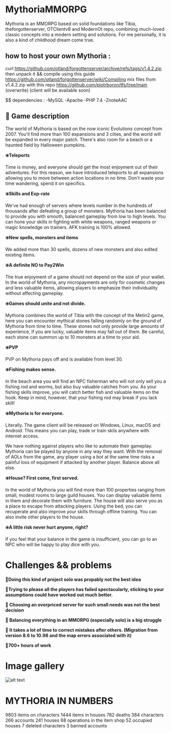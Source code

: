 
# MythoriaMMORPG

Mythoria is an MMORPG based on solid foundations like Tibia, theforgottenserver, OTClientv8 and ModernOt repo, combining much-loved classic concepts into a modern setting and solutions. For me personally, it is also a kind of childhood dream come true.

## how to host your own Mythoria :
curl https://github.com/otland/forgottenserver/archive/refs/tags/v1.4.2.zip
then unpack it && 
compile using this guide https://github.com/otland/forgottenserver/wiki/Compiling
mix files from v1.4.2.zip with this repo https://github.com/piotrboron/tfs/tree/main (overwrite)
(client will be available soon)

$$ dependencies : 
-MySQL -Apache -PHP 7.4 -ZnoteAAC


## 🚀 Game description

The world of Mythoria is based on the now iconic Evolutions concept from 2007. You'll find more than 100 expansions and 3 cities, and the world will be expanded in every major patch. There's also room for a beach or a haunted field by Halloween pumpkins.

**❇️Teleports**

Time is money, and everyone should get the most enjoyment out of their adventures. For this reason, we have introduced teleports to all expansions allowing you to move between action locations in no time. Don't waste your time wandering, spend it on specifics.

**❇️Skills and Exp-rate**

We've had enough of servers where levels number in the hundreds of thousands after defeating a group of monsters. Mythoria has been balanced to provide you with smooth, balanced gameplay from low to high levels. You can hone your skills in fighting with white weapons, ranged weapons or magic knowledge on trainers. AFK training is 100% allowed.

**❇️New spells, monsters and items**

We added more than 30 spells, dozens of new monsters and also edited existing items.

**❇️A definite NO to Pay2Win**

The true enjoyment of a game should not depend on the size of your wallet. In the world of Mythoria, any micropayments are only for cosmetic changes and less valuable items, allowing players to emphasize their individuality without affecting gameplay.

**❇️Games should unite and not divide.**

Mythoria combines the world of Tibia with the concept of the Metin2 game, here you can encounter mythical stones falling randomly on the ground of Mythoria from time to time. These stones not only provide large amounts of experience, if you are lucky, valuable items may fall out of them. Be careful, each stone can summon up to 10 monsters at a time to your aid.

**❇️PVP**

PVP on Mythoria pays off and is available from level 30.

**❇️Fishing makes sense.**

In the beach area you will find an NPC fisherman who will not only sell you a fishing rod and worms, but also buy valuable catches from you. As your fishing skills improve, you will catch better fish and valuable items on the hook. Keep in mind, however, that your fishing rod may break if you lack skill!

**❇️Mythoria is for everyone.**

Literally. The game client will be released on Windows, Linux, macOS and Android. This means you can play, trade or train skils anywhere with internet access.

We have nothing against players who like to automate their gameplay. Mythoria can be played by anyone in any way they want. With the removal of AOLs from the game, any player using a bot at the same time risks a painful loss of equipment if attacked by another player. Balance above all else.

**❇️House? First come, first served.**

In the world of Mythoria you will find more than 100 properties ranging from small, modest rooms to large guild houses. You can display valuable items in them and decorate them with furniture. The house will also serve you as a place to escape from attacking players. Using the bed, you can recuperate and also improve your skills through offline training. You can also invite other players to the house.

**❇️A little risk never hurt anyone, right?**

If you feel that your balance in the game is insufficient, you can go to an NPC who will be happy to play dice with you.

# Challenges && problems

**🚩Doing this kind of project solo was propably not the best idea**

**🚩Trying to please all the players has failed spectacularly, sticking to your assumptions could have worked out much better.**

**🚩 Choosing an overpriced server for such small needs was not the best decision**

**🚩 Balancing everything in an MMORPG (especially solo) is a big struggle**

**🚩 It takes a lot of time to correct mistakes after others. (Migration from version 8.6 to 10.98 and the map errors associated with it)**

**🚩700+ hours of work**

# Image gallery

![alt text](http://url/to/img.png](https://github.com/piotrboron/mythoria/blob/main/images/0i9Msu5.png)](https://raw.githubusercontent.com/piotrboron/mythoria/refs/heads/main/images/0i9Msu5.png))

# MYTHORIA IN NUMBERS

9803 items on characters
1444 items in houses
782 deaths
384 characters
266 accounts
241 houses
68 operations in the item shop
52 occupied houses
7 deleted characters
3 banned accounts

